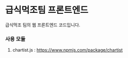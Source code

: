 # 급식먹조팀 프론트엔드

급식먹조 팀의 웹 프론트엔드 코드입니다.

### 사용 모듈

1. chartist.js : https://www.npmjs.com/package/chartist
